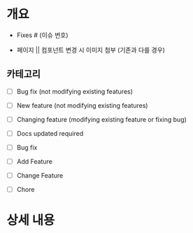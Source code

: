 # 개요

- Fixes # (이슈 번호)

- 페이지 || 컴포넌트 변경 시 이미지 첨부 (기존과 다를 경우)

## 카테고리

- [ ] Bug fix (not modifying existing features)
- [ ] New feature (not modifying existing features)
- [ ] Changing feature (modifying existing feature or fixing bug)
- [ ] Docs updated required

- [ ] Bug fix
- [ ] Add Feature
- [ ] Change Feature
- [ ] Chore

# 상세 내용
